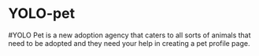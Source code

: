 # YOLO-pet
#YOLO Pet is a new adoption agency that caters to all sorts of animals that need to be adopted and they need your help in creating a pet profile page.
